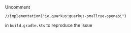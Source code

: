 Uncomment 
```    
//implementation("io.quarkus:quarkus-smallrye-openapi")
```
in 
`build.gradle.kts`
to reproduce the issue